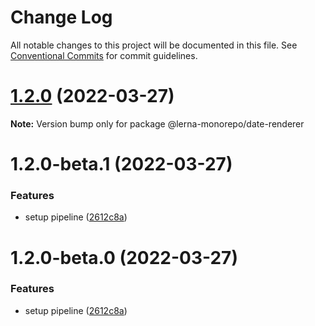 # Change Log

All notable changes to this project will be documented in this file.
See [Conventional Commits](https://conventionalcommits.org) for commit guidelines.

# [1.2.0](https://github.com/Karthikmani345/lerna-monorepo/compare/@lerna-monorepo/date-renderer@1.2.0-beta.1...@lerna-monorepo/date-renderer@1.2.0) (2022-03-27)

**Note:** Version bump only for package @lerna-monorepo/date-renderer





# 1.2.0-beta.1 (2022-03-27)


### Features

* setup pipeline ([2612c8a](https://github.com/Karthikmani345/lerna-monorepo/commit/2612c8a36c8b2cd97b75218bc6b94805012e366f))





# 1.2.0-beta.0 (2022-03-27)


### Features

* setup pipeline ([2612c8a](https://github.com/Karthikmani345/lerna-monorepo/commit/2612c8a36c8b2cd97b75218bc6b94805012e366f))
